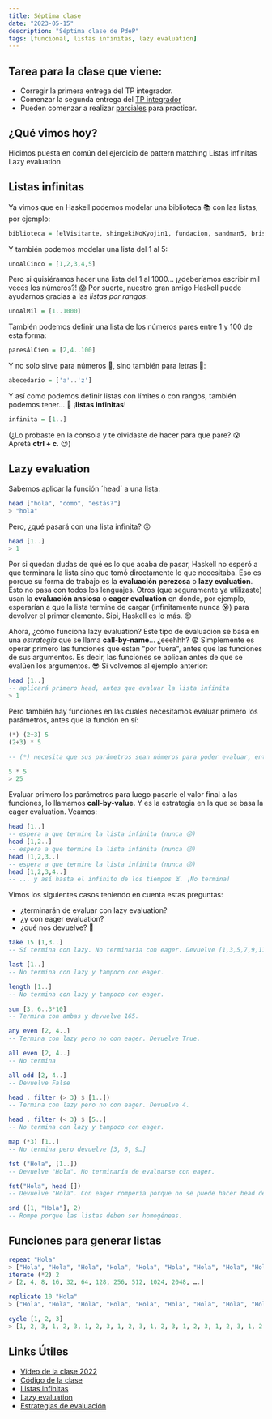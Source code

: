 ```yaml
---
title: Séptima clase
date: "2023-05-15"
description: "Séptima clase de PdeP"
tags: [funcional, listas infinitas, lazy evaluation]
---
```


## Tarea para la clase que viene:
- Corregir la primera entrega del TP integrador.
- Comenzar la segunda entrega del [TP integrador](https://docs.google.com/document/d/17naHWbyjj-GO0XVTxcC0eYGQP01i49Fve2Z03SAMJ7Y/edit) 
- Pueden comenzar a realizar [parciales](https://www.pdep.com.ar/material/parciales) para practicar.


## ¿Qué vimos hoy? 
Hicimos puesta en común del ejercicio de pattern matching
Listas infinitas
Lazy evaluation

## Listas infinitas

Ya vimos que en Haskell podemos modelar una biblioteca 📚 con las listas, por ejemplo: 


```haskell
biblioteca = [elVisitante, shingekiNoKyojin1, fundacion, sandman5, brisignr, legado]
```

Y también podemos modelar una lista del 1 al 5:

```haskell
unoAlCinco = [1,2,3,4,5]
```

Pero si quisiéramos hacer una lista del 1 al 1000... ¡¿deberíamos escribir mil veces los números?! 😱 Por suerte, nuestro gran amigo Haskell puede ayudarnos gracias a las _listas por rangos_:

```haskell
unoAlMil = [1..1000]
```

También podemos definir una lista de los números pares entre 1 y 100 de esta forma:

```haskell
paresAlCien = [2,4..100]
```

Y no solo sirve para números 🔢, sino también para letras 🔡: 

```haskell
abecedario = ['a'..'z']
```

Y así como podemos definir listas con límites o con rangos, también podemos tener… 🥁 ¡**listas infinitas**!

```haskell
infinita = [1..]
```

(¿Lo probaste en la consola y te olvidaste de hacer para que pare? 😰 Apretá **ctrl + c**. 😉)

## Lazy evaluation

Sabemos aplicar la función ´head´ a una lista:


```haskell
head ["hola", "como", "estás?"]
> "hola"
```

Pero, ¿qué pasará con una lista infinita? 😮 

```haskell
head [1..]
> 1
```

Por si quedan dudas de qué es lo que acaba de pasar, Haskell no esperó a que terminara la lista sino que tomó directamente lo que necesitaba. Eso es porque su forma de trabajo es la **evaluación perezosa** o **lazy evaluation**. Esto no pasa con todos los lenguajes. Otros (que seguramente ya utilizaste) usan la **evaluación ansiosa** o **eager evaluation** en donde, por ejemplo, esperarían a que la lista termine de cargar (infinitamente nunca 😵) para devolver el primer elemento.
Sipi, Haskell es lo más. 😍

Ahora, ¿cómo funciona lazy evaluation?
Este tipo de evaluación se basa en una _estrategia_ que se llama **call-by-name**... ¿eeehhh? 😨
Simplemente es operar primero las funciones que están "por fuera", antes que las funciones de sus argumentos. Es decir, las funciones se aplican antes de que se evalúen los argumentos. 😎
Si volvemos al ejemplo anterior:

```haskell
head [1..]
-- aplicará primero head, antes que evaluar la lista infinita
> 1
```

Pero también hay funciones en las cuales necesitamos evaluar primero los parámetros, antes que la función en sí:

```haskell
(*) (2+3) 5
(2+3) * 5 

-- (*) necesita que sus parámetros sean números para poder evaluar, entonces se evalúa primero (2+3).

5 * 5
> 25
```

Evaluar primero los parámetros para luego pasarle el valor final a las funciones, lo llamamos **call-by-value**. Y es la estrategia en la que se basa la eager evaluation. Veamos:

```haskell
head [1..]
-- espera a que termine la lista infinita (nunca 😝)
head [1,2..]
-- espera a que termine la lista infinita (nunca 😝)
head [1,2,3..]
-- espera a que termine la lista infinita (nunca 😝)
head [1,2,3,4..]
-- ... y así hasta el infinito de los tiempos ⏳. ¡No termina!
```

Vimos los siguientes casos teniendo en cuenta estas preguntas:

- ¿terminarán de evaluar con lazy evaluation? 
- ¿y con eager evaluation? 
- ¿qué nos devuelve? 🤔

```haskell
take 15 [1,3..]
-- Sí termina con lazy. No terminaría con eager. Devuelve [1,3,5,7,9,11,13,15,17,19,21,23,25,27,29]

last [1..]
-- No termina con lazy y tampoco con eager.

length [1..]
-- No termina con lazy y tampoco con eager.

sum [3, 6..3*10]
-- Termina con ambas y devuelve 165.

any even [2, 4..]
-- Termina con lazy pero no con eager. Devuelve True.

all even [2, 4..]
-- No termina

all odd [2, 4..]
-- Devuelve False

head . filter (> 3) $ [1..])
-- Termina con lazy pero no con eager. Devuelve 4.

head . filter (< 3) $ [5..]
-- No termina con lazy y tampoco con eager.

map (*3) [1..]
-- No termina pero devuelve [3, 6, 9…]

fst ("Hola", [1..])
-- Devuelve "Hola". No terminaría de evaluarse con eager.

fst("Hola", head [])
-- Devuelve "Hola". Con eager rompería porque no se puede hacer head de la lista vacía.

snd ([1, "Hola"], 2)
-- Rompe porque las listas deben ser homogéneas.
```

## Funciones para generar listas

```haskell
repeat "Hola"
> ["Hola", "Hola", "Hola", "Hola", "Hola", "Hola", "Hola", "Hola", "Hola", "Hola", "Hola", "Hola", "Hola", "Hola", "Hola", "Hola", "Hola", "Hola", .....]
iterate (*2) 2
> [2, 4, 8, 16, 32, 64, 128, 256, 512, 1024, 2048, ….]

replicate 10 "Hola"
> ["Hola", "Hola", "Hola", "Hola", "Hola", "Hola", "Hola", "Hola", "Hola", "Hola"]

cycle [1, 2, 3]
> [1, 2, 3, 1, 2, 3, 1, 2, 3, 1, 2, 3, 1, 2, 3, 1, 2, 3, 1, 2, 3, 1, 2, 3, 1, 2, 3, 1, 2, 3, 1, 2, 3, 1, 2, 3, 1, 2, 3, 1, 2, 3, 1, 2, 3, 1, 2, 3, 1, 2, 3, 1, 2, 3, 1, 2, 3, 1, 2, 3, ….]
```
## Links Útiles

- [Video de la clase 2022](https://drive.google.com/file/d/16vMdK3pE65NhGreuVdu0NBNGpRqxzBw6/view?usp=sharing)
- [Código de la clase]()
- [Listas infinitas](http://wiki.uqbar.org/wiki/articles/estrategias-de-evaluacion.html#tocAnchor-1-7-4)
- [Lazy evaluation](http://wiki.uqbar.org/wiki/articles/estrategias-de-evaluacion.html#tocAnchor-1-7)
- [Estrategias de evaluación](http://wiki.uqbar.org/wiki/articles/estrategias-de-evaluacion.html)

